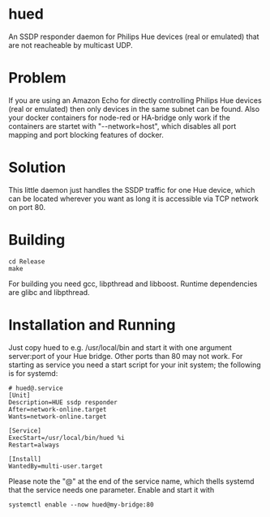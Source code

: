 # hued
An SSDP responder daemon for Philips Hue devices (real or emulated) that are not reacheable by multicast UDP.

# Problem
If you are using an Amazon Echo for directly controlling Philips Hue devices (real or emulated) then only devices in the same
subnet can be found. Also your docker containers for node-red or HA-bridge only work if the containers are startet with "--network=host", which disables all port mapping and port blocking features of docker.

# Solution
This little daemon just handles the SSDP traffic for one Hue device, which can be located wherever you want as long it is
accessible via TCP network on port 80.

# Building
    cd Release
    make
For building you need gcc, libpthread and libboost. Runtime dependencies are glibc and libpthread.

# Installation and Running
Just copy hued to e.g. /usr/local/bin and start it with one argument server:port of your Hue bridge. Other ports than 80
may not work. For starting as service you need a start script for your init system; the following is for systemd:
    
    # hued@.service
    [Unit]
    Description=HUE ssdp responder
    After=network-online.target
    Wants=network-online.target

    [Service]
    ExecStart=/usr/local/bin/hued %i
    Restart=always

    [Install]
    WantedBy=multi-user.target
    
Please note the "@" at the end of the service name, which thells systemd that the service needs one parameter. Enable and
start it with

    systemctl enable --now hued@my-bridge:80
